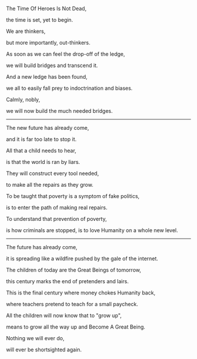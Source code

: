 The Time Of Heroes Is Not Dead,

the time is set, yet to begin.

We are thinkers,

but more importantly, out-thinkers.

As soon as we can feel the drop-off of the ledge,

we will build bridges and transcend it.

And a new ledge has been found,

we all to easily fall prey to indoctrination and biases.

Calmly, nobly,

we will now build the much needed bridges.

---

The new future has already come,

and it is far too late to stop it.

All that a child needs to hear,

is that the world is ran by liars.

They will construct every tool needed,

to make all the repairs as they grow.

To be taught that poverty is a symptom of fake politics,

is to enter the path of making real repairs.

To understand that prevention of poverty,

is how criminals are stopped, is to love Humanity on a whole new level.

---

The future has already come,

it is spreading like a wildfire pushed by the gale of the internet.

The children of today are the Great Beings of tomorrow,

this century marks the end of pretenders and lairs.

This is the final century where money chokes Humanity back,

where teachers pretend to teach for a small paycheck.

All the children will now know that to "grow up",

means to grow all the way up and Become A Great Being.

Nothing we will ever do,

will ever be shortsighted again.
